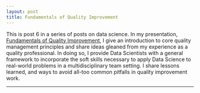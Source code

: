 ```yaml
---
layout: post
title: Fundamentals of Quality Improvement
---
```


This is post 6 in a series of posts on data science.  In my presentation, [Fundamentals of Quality Improvement](https://github.com/Codr99/Portfolio/blob/master/Fundamentals_of_QI.pdf), I give an introduction to core quality management principles and share ideas gleaned from my experience as a quality professional.  In doing so, I provide Data Scientists with a general framework to incorporate the soft skills necessary to apply Data Science to real-world problems in a multidisciplinary team setting.  I share lessons learned, and ways to avoid all-too common pitfalls in quality improvement work.

<hr>

